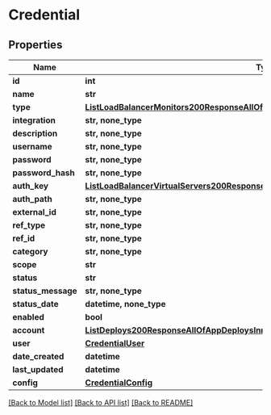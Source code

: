 # Credential


## Properties
Name | Type | Description | Notes
------------ | ------------- | ------------- | -------------
**id** | **int** |  | [optional] 
**name** | **str** |  | [optional] 
**type** | [**ListLoadBalancerMonitors200ResponseAllOfLoadBalancerMonitorsInnerLoadBalancerType**](ListLoadBalancerMonitors200ResponseAllOfLoadBalancerMonitorsInnerLoadBalancerType.md) |  | [optional] 
**integration** | **str, none_type** |  | [optional] 
**description** | **str, none_type** |  | [optional] 
**username** | **str, none_type** |  | [optional] 
**password** | **str, none_type** |  | [optional] 
**password_hash** | **str, none_type** |  | [optional] 
**auth_key** | [**ListLoadBalancerVirtualServers200ResponseAllOfLoadBalancerInstancesInnerSslCert**](ListLoadBalancerVirtualServers200ResponseAllOfLoadBalancerInstancesInnerSslCert.md) |  | [optional] 
**auth_path** | **str, none_type** |  | [optional] 
**external_id** | **str, none_type** |  | [optional] 
**ref_type** | **str, none_type** |  | [optional] 
**ref_id** | **str, none_type** |  | [optional] 
**category** | **str, none_type** |  | [optional] 
**scope** | **str** |  | [optional] 
**status** | **str** |  | [optional] 
**status_message** | **str, none_type** |  | [optional] 
**status_date** | **datetime, none_type** |  | [optional] 
**enabled** | **bool** |  | [optional] 
**account** | [**ListDeploys200ResponseAllOfAppDeploysInnerInstance**](ListDeploys200ResponseAllOfAppDeploysInnerInstance.md) |  | [optional] 
**user** | [**CredentialUser**](CredentialUser.md) |  | [optional] 
**date_created** | **datetime** |  | [optional] 
**last_updated** | **datetime** |  | [optional] 
**config** | [**CredentialConfig**](CredentialConfig.md) |  | [optional] 

[[Back to Model list]](../README.md#documentation-for-models) [[Back to API list]](../README.md#documentation-for-api-endpoints) [[Back to README]](../README.md)


